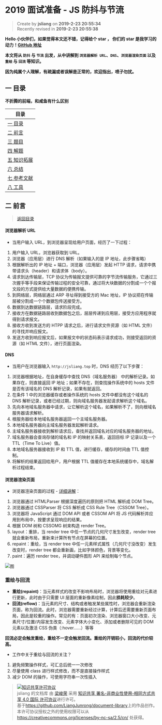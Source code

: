 2019 面试准备 - JS 防抖与节流
===

> Create by **jsliang** on **2019-2-23 20:55:34**  
> Recently revised in **2019-2-23 20:55:38**

**Hello 小伙伴们，如果觉得本文还不错，记得给个 **star** ， 你们的 **star** 是我学习的动力！[GitHub 地址](https://github.com/LiangJunrong/document-library/blob/master/other-library/Interview/KnowledgePoints/prototype.md)**

**本文将从 `防抖` 与 `节流` 出发，从中讲解到 `浏览器解析 URL`、`DNS`、`浏览器渲染页面` 以及 `重绘` 与 `回流` 等知识。**

**因为纯属个人理解，有疏漏或者误解是正常的，欢迎指出，喷子勿扰。**

## <a name="chapter-one" id="chapter-one">一 目录</a>

**不折腾的前端，和咸鱼有什么区别**

| 目录 |
| --- | 
| [一 目录](#chapter-one) | 
| <a name="catalog-chapter-two" id="catalog-chapter-two"></a>[二 前言](#chapter-two) |
| <a name="catalog-chapter-three" id="catalog-chapter-three"></a>[三 题目](#chapter-three) |
| <a name="catalog-chapter-four" id="catalog-chapter-four"></a>[四 解题](#chapter-four) |
| <a name="catalog-chapter-five" id="catalog-chapter-five"></a>[五 知识拓展](#chapter-five) |
| <a name="catalog-chapter-six" id="catalog-chapter-six"></a>[六  总结](#chapter-six) |
| <a name="catalog-chapter-seven" id="catalog-chapter-seven"></a>[七 参考文献](#chapter-seven) |
| <a name="catalog-chapter-eight" id="catalog-chapter-eight"></a>[八 工具](#chapter-eight) |

## <a name="chapter-two" id="chapter-two">二 前言</a>

> [返回目录](#chapter-one)

#### 浏览器解析 URL

* 当用户输入 URL，到浏览器呈现给用户页面，经历了一下过程：

1. 用户输入 URL，浏览器获取到 URL。
2. 浏览器（应用层）进行 DNS 解析（如果输入的是 IP 地址，此步骤省略）
3. 根据解析出的 IP 地址 + 端口，浏览器（应用层）发起 HTTP 请求，请求中携带请求头（header）和请求体（body）。
4. 请求到达传输层，TCP 协议为传输报文提供可靠的字节流传输服务，它通过三次握手等手段来保证传输过程的安全可靠，通过将大块数据的分割成一个个报文段的方式提供给大量数据的便携传输。
5. 到网络层，网络层通过 ARP 寻址得到接受方的 Mac 地址，IP 协议把在传输层被分割成一个个数据包传送接受方。
6. 数据到达数据链路层，请求阶段完成。
7. 接收方在数据链路层收到数据包之后，层层传递到应用层，接受方应用程序就得到请求报文。
8. 接收方收到发送方的 HTPP 请求之后，进行请求文件资源（如 HTML 文件）的寻找并响应报文。
9. 发送方收到响应报文后，如果报文中的状态码表示请求成功，则接受返回的资源（如 HTML 文件），进行页面渲染。

#### DNS

* 当用户在浏览器输入 `http://jsliang.top` 时，DNS 经历了以下步骤：

1. 浏览器根据地址，在自身缓存中查找 DNS（域名服务器） 中的解析记录。如果存在，则直接返回 IP 地址；如果不存在，则查找操作系统中的 hosts 文件是否有该域名的 DNS 解析记录，如果有就返回。
2. 在条件 1 中的浏览器缓存或者操作系统的 hosts 文件中都没有这个域名的 DNS 解析记录，或者已经过期，则向域名服务器发起请求解析这个域名。
3. 先向本地域名服务器中请求，让它解析这个域名，如果解析不了，则向根域名服务器请求解析。
4. 根服务器给本地域名服务器返回一个主域名服务器。
5. 本地域名服务器向主域名服务器发起解析请求。
6. 主域名服务器接收到解析请求后，查找并返回域名对应的域名服务器的地址。
7. 域名服务器会查询存储的域名和 IP 的映射关系表，返回目标 IP 记录以及一个 TTL（Time To Live）值。
8. 本地域名服务器接收到 IP 和 TTL 值，进行缓存，缓存的时间由 TTL 值控制。
9. 将解析的结果返回给用户，用户根据 TTL 值缓存在本地系统缓存中，域名解析过程结束。

#### 浏览器渲染页面

* 浏览器渲染页面的过程 - [详细讲解](https://juejin.im/post/5bbaa549e51d450e827b6b13)：

1. 浏览器通过 HTMLParser 根据深度遍历的原则把 HTML 解析成 DOM Tree。
2. 浏览器通过 CSSParser 将 CSS 解析成 CSS Rule Tree（CSSOM Tree）。
3. 浏览器将 JavaScript 通过 DOM API 或者 CSSOM API 将 JS 代码解析并应用到布局中，按要求呈现响应的结果。
4. 根据 DOM 树和 CSSOMG 树来构造 render Tree。
5. layout：重排，当 render tree 中任一节点的几何尺寸发生改变，render tree 就会重新布局，重新来计算所有节点在屏幕的位置。
6. repaint：重绘，当 render tree 中任一元素样式属性（几何尺寸没改变）发生改变时，render tree 都会重新画，比如字体颜色，背景等变化。
7. paint：遍历 render tree，并调动硬件图形 API 来绘制每个节点。

![图](../../public-repertory/img/other-InterviewPreparation-01.png)

### 重绘与回流

* **重绘(repaint)**：当元素样式的改变不影响布局时，浏览器将使用重绘对元素进行更新，此时由于只需要 UI 层面的重新像素绘制，因此**损耗较少**。
* **回流(reflow)**：当元素的尺寸、结构或者触发某些属性时，浏览器会重新渲染页面，称为回流。此时，浏览器需要重新经过计算，计算后还需要重新页面布局，因此是较重的操作。常见的有：页面初次渲染、浏览器窗口大小改变、元素尺寸/位置/内容发生改变、元素字体大小变化、添加或者删除可见的 DOM 元素以及激活 CSS 伪类（:hover……）等等

**回流必定会触发重绘，重绘不一定会触发回流。重绘的开销较小，回流的代价较高。**

* 工作中关于重绘与回流的关注？

1. 避免频繁操作样式，可汇总后统一一次修改
2. 尽量使用 class 进行样式修改，而不是直接操作样式
3. 减少 DOM 的操作，可使用字符串一次性插入

> <a rel="license" href="http://creativecommons.org/licenses/by-nc-sa/4.0/"><img alt="知识共享许可协议" style="border-width:0" src="https://i.creativecommons.org/l/by-nc-sa/4.0/88x31.png" /></a><br /><span xmlns:dct="http://purl.org/dc/terms/" property="dct:title">jsliang 的文档库</span> 由 <a xmlns:cc="http://creativecommons.org/ns#" href="https://github.com/LiangJunrong/document-library" property="cc:attributionName" rel="cc:attributionURL">梁峻荣</a> 采用 <a rel="license" href="http://creativecommons.org/licenses/by-nc-sa/4.0/">知识共享 署名-非商业性使用-相同方式共享 4.0 国际 许可协议</a>进行许可。<br />基于<a xmlns:dct="http://purl.org/dc/terms/" href="https://github.com/LiangJunrong/document-library" rel="dct:source">https://github.com/LiangJunrong/document-library</a>上的作品创作。<br />本许可协议授权之外的使用权限可以从 <a xmlns:cc="http://creativecommons.org/ns#" href="https://creativecommons.org/licenses/by-nc-sa/2.5/cn/" rel="cc:morePermissions">https://creativecommons.org/licenses/by-nc-sa/2.5/cn/</a> 处获得。